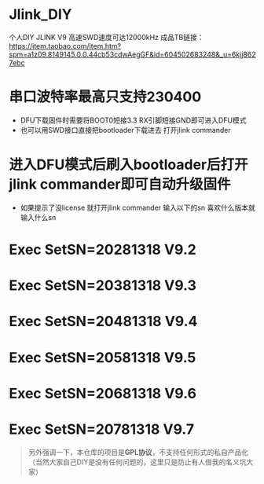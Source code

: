 # Jlink_DIY
 个人DIY JLINK V9  高速SWD速度可达12000kHz
成品TB链接：https://item.taobao.com/item.htm?spm=a1z09.8149145.0.0.44cb53cdwAegGF&id=604502683248&_u=6kjj8627ebc

#  串口波特率最高只支持**230400**
* DFU下载固件时需要将BOOT0短接3.3  RX引脚短接GND即可进入DFU模式
* 也可以用SWD接口直接把bootloader下载进去 打开jlink commander
#  进入DFU模式后刷入bootloader后打开jlink commander即可自动升级固件
* 如果提示了没license 就打开jlink commander 输入以下的sn  喜欢什么版本就输入什么sn

#  Exec SetSN=20281318    V9.2
#  Exec SetSN=20381318    V9.3
#  Exec SetSN=20481318    V9.4
#  Exec SetSN=20581318    V9.5
#  Exec SetSN=20681318    V9.6
#  Exec SetSN=20781318    V9.7

> 另外强调一下，本仓库的项目是**GPL协议**，不支持任何形式的私自产品化（当然大家自己DIY是没有任何问题的，这里只是防止有人借我的名义坑大家）
